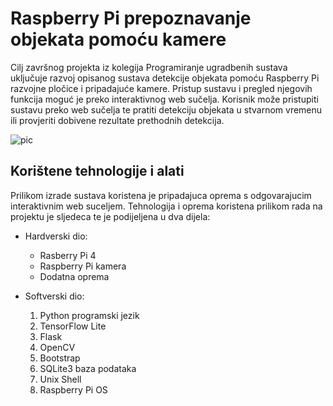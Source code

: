 # Raspberry Pi prepoznavanje objekata pomoću kamere

Cilj završnog projekta iz kolegija Programiranje ugradbenih sustava uključuje razvoj opisanog sustava detekcije objekata pomoću Raspberry Pi razvojne pločice i pripadajuće kamere. Pristup sustavu i pregled njegovih funkcija moguć je preko interaktivnog web sučelja. Korisnik može pristupiti sustavu preko web sučelja te pratiti detekciju objekata u stvarnom vremenu ili provjeriti dobivene rezultate prethodnih detekcija.


![pic](https://i.postimg.cc/wMFjzW1X/361081553-7040259486004540-8415589241710469645-n.png)


## Korištene tehnologije i alati 

Prilikom izrade sustava koristena je pripadajuca oprema s odgovarajucim interaktivnim
web suceljem. Tehnologija i oprema koristena prilikom rada na projektu je sljedeca te je
podijeljena u dva dijela:

+ Hardverski dio:
    + Rasberry Pi 4
    + Raspberry Pi kamera
    + Dodatna oprema

+ Softverski dio:
    1.  Python programski jezik
    2.  TensorFlow Lite
    3.  Flask
    4.  OpenCV
    5.  Bootstrap
    6.  SQLite3 baza podataka
    7.  Unix Shell
    8.  Raspberry Pi OS
